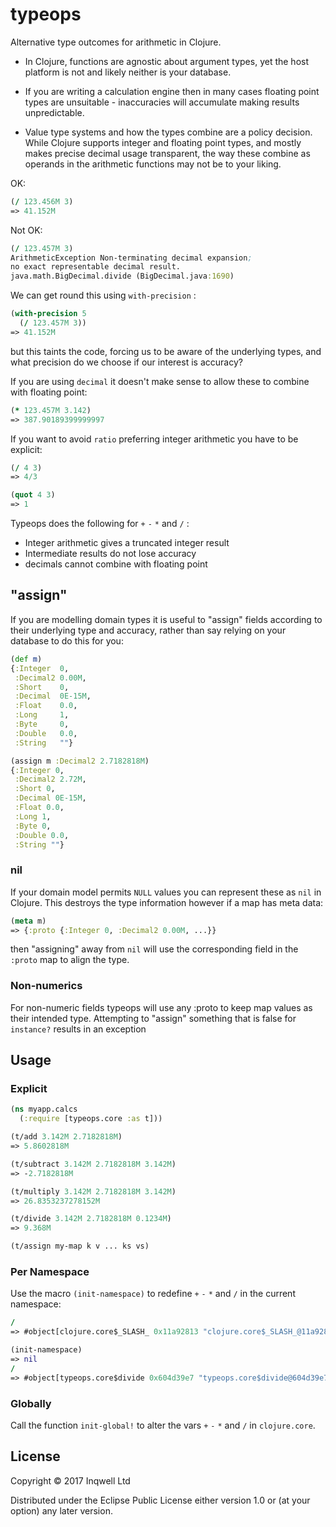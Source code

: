 # typeops

Alternative type outcomes for arithmetic in Clojure.

* In Clojure, functions are agnostic about argument types, yet the host platform is not and likely
neither is your database.

* If you are writing a calculation engine then in many cases floating point
types are unsuitable - inaccuracies will accumulate making results unpredictable.

* Value type systems and how the types combine are a policy decision. While
Clojure supports integer and floating point types, and mostly makes precise
decimal usage transparent, the way these combine as operands in the
arithmetic functions may not be to your liking.

OK:
```clojure
(/ 123.456M 3)
=> 41.152M
```

Not OK:
```clojure
(/ 123.457M 3)
ArithmeticException Non-terminating decimal expansion;
no exact representable decimal result.
java.math.BigDecimal.divide (BigDecimal.java:1690)
```

We can get round this using `with-precision` :
```clojure
(with-precision 5
  (/ 123.457M 3))
=> 41.152M
```
but this taints the code, forcing us to be aware of the underlying types,
and what precision do we choose if our interest is accuracy?

If you are using `decimal` it doesn't make sense to allow these to combine
with floating point:
```clojure
(* 123.457M 3.142)
=> 387.90189399999997
```
If you want to avoid `ratio` preferring integer arithmetic you have to be
explicit:
```clojure
(/ 4 3)
=> 4/3

(quot 4 3)
=> 1
```
Typeops does the following for `+` `-` `*` and `/` :
* Integer arithmetic gives a truncated integer result
* Intermediate results do not lose accuracy
* decimals cannot combine with floating point

## "assign"
If you are modelling domain types it is useful to "assign" fields according to
their underlying type and accuracy, rather than say relying on your database
to do this for you:
```clojure
(def m)
{:Integer  0,
 :Decimal2 0.00M,
 :Short    0,
 :Decimal  0E-15M,
 :Float    0.0,
 :Long     1,
 :Byte     0,
 :Double   0.0,
 :String   ""}

(assign m :Decimal2 2.7182818M)
{:Integer 0,
 :Decimal2 2.72M,
 :Short 0,
 :Decimal 0E-15M,
 :Float 0.0,
 :Long 1,
 :Byte 0,
 :Double 0.0,
 :String ""}
```
### nil
If your domain model permits `NULL` values you can represent these as `nil` in
Clojure. This destroys the type information however if a map has meta data:
```clojure
(meta m)
=> {:proto {:Integer 0, :Decimal2 0.00M, ...}}
```
then "assigning" away from `nil` will use the corresponding field in
the `:proto` map to align the type.

### Non-numerics
For non-numeric fields typeops will use any :proto to keep map values as their intended
type. Attempting to "assign" something that is false for `instance?` results in an
exception

## Usage

### Explicit
```clojure
(ns myapp.calcs
  (:require [typeops.core :as t]))

(t/add 3.142M 2.7182818M)
=> 5.8602818M

(t/subtract 3.142M 2.7182818M 3.142M)
=> -2.7182818M

(t/multiply 3.142M 2.7182818M 3.142M)
=> 26.8353237278152M

(t/divide 3.142M 2.7182818M 0.1234M)
=> 9.368M

(t/assign my-map k v ... ks vs)
```

### Per Namespace
Use the macro `(init-namespace)` to redefine `+` `-` `*` and `/` in the current
namespace:
```clojure
/
=> #object[clojure.core$_SLASH_ 0x11a92813 "clojure.core$_SLASH_@11a92813"]

(init-namespace)
=> nil
/
=> #object[typeops.core$divide 0x604d39e7 "typeops.core$divide@604d39e7"]
```

### Globally
Call the function `init-global!` to alter the vars `+` `-` `*` and `/`
in `clojure.core`.


## License

Copyright © 2017 Inqwell Ltd

Distributed under the Eclipse Public License either version 1.0 or (at
your option) any later version.

